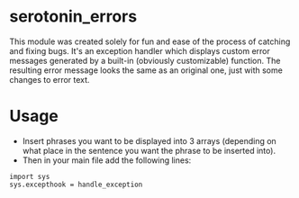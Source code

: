 # serotonin_errors
This module was created solely for fun and ease of the process of catching and fixing bugs. It's an exception handler which displays custom error messages generated by a built-in (obviously customizable) function. The resulting error message looks the same as an original one, just with some changes to error text.

# Usage
* Insert phrases you want to be displayed into 3 arrays (depending on what place in the sentence you want the phrase to be inserted into).
* Then in your main file add the following lines:
```
import sys
sys.excepthook = handle_exception
```
